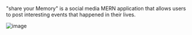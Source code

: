  "share your Memory"  is a social media MERN application that allows users to post interesting events that happened in their lives.
 
 ![image](https://user-images.githubusercontent.com/92365477/217078624-5eeb576c-7196-484c-9c46-b7be9fe15f2a.png)
